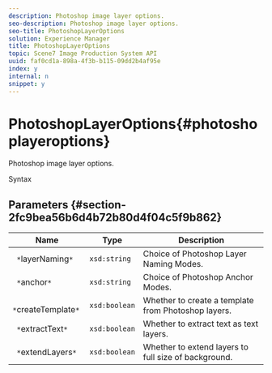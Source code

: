 ```yaml
---
description: Photoshop image layer options.
seo-description: Photoshop image layer options.
seo-title: PhotoshopLayerOptions
solution: Experience Manager
title: PhotoshopLayerOptions
topic: Scene7 Image Production System API
uuid: faf0cd1a-898a-4f3b-b115-09dd2b4af95e
index: y
internal: n
snippet: y
---
```


# PhotoshopLayerOptions{#photoshoplayeroptions}

Photoshop image layer options.

 Syntax 

## Parameters {#section-2fc9bea56b6d4b72b80d4f04c5f9b862}

|  Name  | Type  | Description  |
|---|---|---|
|  ` *`layerNaming`*`  | `xsd:string`  | Choice of Photoshop Layer Naming Modes.  |
|  ` *`anchor`*`  | `xsd:string`  | Choice of Photoshop Anchor Modes.  |
|  ` *`createTemplate`*`  | `xsd:boolean`  | Whether to create a template from Photoshop layers.  |
|  ` *`extractText`*`  | `xsd:boolean`  | Whether to extract text as text layers.  |
|  ` *`extendLayers`*`  | `xsd:boolean`  | Whether to extend layers to full size of background.  |

